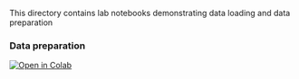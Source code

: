 This directory contains lab notebooks demonstrating data loading and data preparation


### Data preparation

[![Open in Colab](https://colab.research.google.com/assets/colab-badge.svg)](https://colab.research.google.com/github.com/rk2896/MLOps_project/blob/main/Data/data%20preparation.ipynb)
